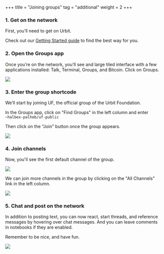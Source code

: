+++
title = "Joining groups"
tag = "additional"
weight = 2
+++

### 1. Get on the network

First, you’ll need to get on Urbit.

Check out our [Getting Started guide](https://urbit.org/install) to find the best way for you.

### 2. Open the Groups app

Once you’re on the network, you’ll see and large tiled interface with a few applications installed: Talk, Terminal, Groups, and Bitcoin. Click on Groups.

![](https://media.urbit.org/site/additional-guides/groups-1.png)

### 3. Enter the group shortcode

We’ll start by joining UF, the official group of the Urbit Foundation.

In the Groups app, click on "Find Groups" in the left column and enter `~halbex-palheb/uf-public`

Then click on the "Join" button once the group appears.

![](https://media.urbit.org/site/additional-guides/groups-2.png)

### 4. Join channels

Now, you'll see the first default channel of the group.

![](https://media.urbit.org/site/additional-guides/groups-3.png)


We can join more channels in the group by clicking on the "All Channels" link in the left column.

![](https://media.urbit.org/site/additional-guides/groups-5.png)



### 5. Chat and post on the network

In addition to posting text, you can now react, start threads, and reference messages by hovering over chat messages.  And you can leave comments in notebooks if they are enabled.

Remember to be nice, and have fun.

![](https://media.urbit.org/site/additional-guides/groups-4.png)


